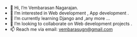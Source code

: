 - 👋 Hi, I’m Vembarasan Nagarajan.
- 👀 I’m interested in Web development , App development .
- 🌱 I’m currently learning Django and ,any more ...
- 💞️ I’m looking to collaborate on Web development projects .
- 📫 Reach me via email: vembarasugn@gmail.com

>
